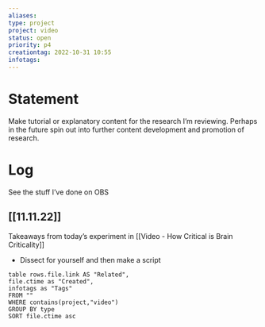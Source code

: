 ```yaml
---
aliases:
type: project
project: video
status: open
priority: p4
creationtag: 2022-10-31 10:55
infotags:
---
```

# Statement
Make tutorial or explanatory content for the research I’m reviewing. Perhaps in the future spin out into further content development and promotion of research.

# Log
See the stuff I’ve done on OBS
## [[11.11.22]]
Takeaways from today’s experiment in [[Video - How Critical is Brain Criticality]]
- Dissect for yourself and then make a script



```dataview
table rows.file.link AS "Related",
file.ctime as "Created",
infotags as "Tags"
FROM ""
WHERE contains(project,"video")
GROUP BY type
SORT file.ctime asc 
```
